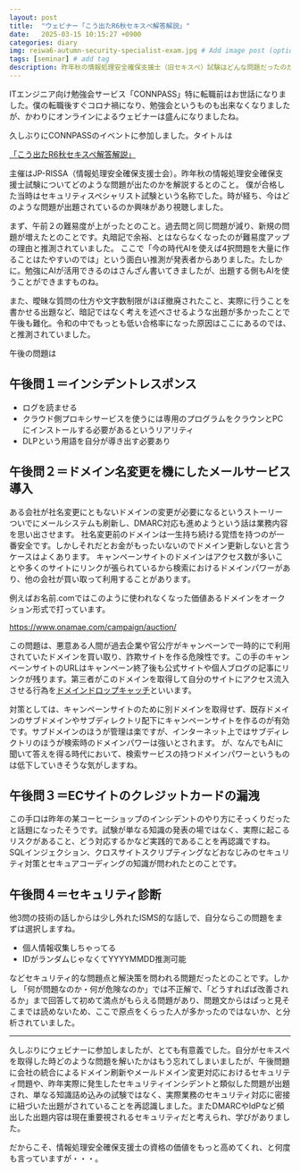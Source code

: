 ```yaml
---
layout: post
title:  "ウェビナー「こう出たR6秋セキスぺ解答解説」"
date:   2025-03-15 10:15:27 +0900
categories: diary
img: reiwa6-autumn-security-specialist-exam.jpg # Add image post (optional)
tags: [seminar] # add tag
description: 昨年秋の情報処理安全確保支援士（旧セキスぺ）試験はどんな問題だったのだろう
---
```


ITエンジニア向け勉強会サービス「CONNPASS」特に転職前はお世話になりました。僕の転職後すぐコロナ禍になり、勉強会というものも出来なくなりましたが、かわりにオンラインによるウェビナーは盛んになりましたね。

久しぶりにCONNPASSのイベントに参加しました。タイトルは

[「こう出たR6秋セキスペ解答解説」 ](https://s-jaws.connpass.com/event/340397/)

主催はJP-RISSA（情報処理安全確保支援士会）。昨年秋の情報処理安全確保支援士試験についてどのような問題が出たのかを解説するとのこと。
僕が合格した当時はセキュリティスペシャリスト試験という名称でした。時が経ち、今はどのような問題が出題されているのか興味があり視聴しました。

まず、午前２の難易度が上がったとのこと。過去問と同じ問題が減り、新規の問題が増えたとのことです。丸暗記で余裕、とはならなくなったのが難易度アップの理由と推測されていました。
ここで「今の時代AIを使えば4択問題を大量に作ることはたやすいのでは」という面白い推測が発表者からありました。たしかに。勉強にAIが活用できるのはさんざん書いてきましたが、出題する側もAIを使うことができますものね。

また、曖昧な質問の仕方や文字数制限がほぼ撤廃されたこと、実際に行うことを書かせる出題など、暗記ではなく考えを述べさせるような出題が多かったことで午後も難化。令和の中でもっとも低い合格率になった原因はここにあるのでは、と推測されていました。

午後の問題は

## 午後問１＝インシデントレスポンス
- ログを読ませる
- クラウド側プロキシサービスを使うには専用のプログラムをクラウンとPCにインストールする必要があるというリアリティ
- DLPという用語を自分が導き出す必要あり

## 午後問２＝ドメイン名変更を機にしたメールサービス導入
ある会社が社名変更にともないドメインの変更が必要になるというストーリー
ついでにメールシステムも刷新し、DMARC対応も進めようという話は業務内容を思い出させます。
社名変更前のドメインは一生持ち続ける覚悟を持つのが一番安全です。しかしそれだとお金がもったいないのでドメイン更新しないと言うケースはよくあります。
キャンペーンサイトのドメインはアクセス数が多いことや多くのサイトにリンクが張られているから検索におけるドメインパワーがあり、他の会社が買い取って利用することがあります。

例えばお名前.comではこのように使われなくなった価値あるドメインをオークション形式で打っています。

https://www.onamae.com/campaign/auction/


この問題は、悪意ある人間が過去企業や官公庁がキャンペーンで一時的にで利用されていたドメインを買い取り、詐欺サイトを作る危険性です。この手のキャンペーンサイトのURLはキャンペーン終了後も公式サイトや個人ブログの記事にリンクが残ります。第三者がこのドメインを取得して自分のサイトにアクセス流入させる行為を[ドメインドロップキャッチ](https://ja.wikipedia.org/wiki/%E3%83%89%E3%83%AD%E3%83%83%E3%83%97%E3%82%AD%E3%83%A3%E3%83%83%E3%83%81)といいます。

対策としては、キャンペーンサイトのために別ドメインを取得せず、既存ドメインのサブドメインやサブディレクトリ配下にキャンペーンサイトを作るのが有効です。サブドメインのほうが管理は楽ですが、インターネット上ではサブディレクトリのほうが検索時のドメインパワーは強いとされます。
が、なんでもAIに聞いて答えを得る時代において、検索サービスの持つドメインパワーというものは低下していきそうな気がしますね。

## 午後問３＝ECサイトのクレジットカードの漏洩
この手口は昨年の某コーヒーショップのインシデントのやり方にそっくりだったと話題になったそうです。試験が単なる知識の発表の場ではなく、実際に起こるリスクがあること、どう対応するかなど実践的であることを再認識ですね。
SQLインジェクション、クロスサイトスクリプティングなどおなじみのセキュリティ対策とセキュアコーディングの知識が問われたとのことです。

## 午後問４＝セキュリティ診断
他3問の技術の話しからは少し外れたISMS的な話しで、自分ならこの問題をまずは選択しますね。

- 個人情報収集しちゃってる
- IDがランダムじゃなくてYYYYMMDD推測可能

などセキュリティ的な問題点と解決策を問われる問題だったとのことです。しかし
「何が問題なのか・何が危険なのか」では不正解で、「どうすればば改善されるか」まで回答して初めて満点がもらえる問題があり、問題文からはぱっと見そこまでは読めないため、ここで原点をくらった人が多かったのではないか、と分析されていました。

---

久しぶりにウェビナーに参加しましたが、とても有意義でした。自分がセキスぺを取得した時どのような問題を解いたかはもう忘れてしまいましたが、午後問題に会社の統合によるドメイン刷新やメールドメイン変更対応におけるセキュリティ問題や、昨年実際に発生したセキュリティインシデントと類似した問題が出題され、単なる知識詰め込みの試験ではなく、実際業務のセキュリティ対応に密接に紐づいた出題がされていることを再認識しました。またDMARCやIdPなど頻出した出題内容は現在重要視されるセキュリティだと考えられ、学びがありました。

だからこそ、情報処理安全確保支援士の資格の価値をもっと高めてくれ、と何度も言っていますが・・・。